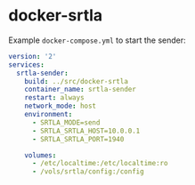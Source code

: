 # docker-srtla

Example `docker-compose.yml` to start the sender:

``` yaml
version: '2'
services:
  srtla-sender:
    build: ../src/docker-srtla
    container_name: srtla-sender
    restart: always
    network_mode: host
    environment:
      - SRTLA_MODE=send
      - SRTLA_SRTLA_HOST=10.0.0.1
      - SRTLA_SRTLA_PORT=1940

    volumes:
      - /etc/localtime:/etc/localtime:ro
      - /vols/srtla/config:/config
```

